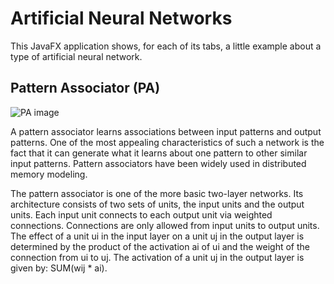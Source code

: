 # Artificial Neural Networks

This JavaFX application shows, for each of its tabs, a little example about a type of artificial neural network.

## Pattern Associator (PA)

![PA image](http://i60.tinypic.com/vhdk54.jpg)

A pattern associator learns associations between input patterns and output patterns. One of the most appealing characteristics of such a network is the fact that it can generate what it learns about one pattern to other similar input patterns. Pattern associators have been widely used in distributed memory modeling.

The pattern associator is one of the more basic two-layer networks. Its architecture consists of two sets of units, the input units and the output units. Each input unit connects to each output unit via weighted connections. Connections are only allowed from input units to output units. The effect of a unit ui in the input layer on a unit uj in the output layer is determined by the product of the activation ai of ui and the weight of the connection from ui to uj. The activation of a unit uj in the output layer is given by: SUM(wij * ai).
